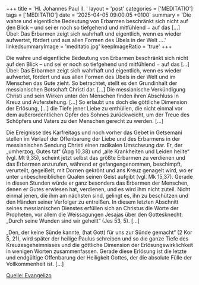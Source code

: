 +++
title = 'Hl. Johannes Paul II.  '
layout = 'post'
categories = ['MEDITATIO']
tags = ['MEDITATIO']
date = '2025-04-05 09:00:05 +0100'
summary = 'Die wahre und eigentliche Bedeutung von Erbarmen beschränkt sich nicht auf den Blick – und sei er noch so tiefgehend und mitfühlend − auf das [...] Übel: Das Erbarmen zeigt sich wahrhaft und eigentlich, wenn es wieder aufwertet, fördert und aus allen Formen des Übels in der Welt ....'
linkedsummaryImage = 'meditatio.jpg'
keepImageRatio = 'true'
+++

Die wahre und eigentliche Bedeutung von Erbarmen beschränkt sich nicht auf den Blick – und sei er noch so tiefgehend und mitfühlend − auf das [...] Übel: Das Erbarmen zeigt sich wahrhaft und eigentlich, wenn es wieder aufwertet, fördert und aus allen Formen des Übels in der Welt und im Menschen das Gute zieht.<!--more--> So betrachtet, stellt es den Grundinhalt der messianischen Botschaft Christi dar. [...] Die messianische Verkündigung Christi und sein Wirken unter den Menschen finden ihren Abschluss in Kreuz und Auferstehung. [...] So erlaubt uns doch die göttliche Dimension der Erlösung, [...] die Tiefe jener Liebe zu enthüllen, die nicht einmal vor dem außerordentlichen Opfer des Sohnes zurückweicht, um der Treue des Schöpfers und Vaters zu den Menschen gerecht zu werden. [...]
 
Die Ereignisse des Karfreitags und noch vorher das Gebet in Getsemani stellen im Verlauf der Offenbarung der Liebe und des Erbarmens in der messianischen Sendung Christi einen radikalen Umschwung dar. Er, der „umherzog, Gutes tat“ (Apg 10,38) und „alle Krankheiten und Leiden heilte“ (vgl. Mt 9,35), scheint jetzt selbst das größte Erbarmen zu verdienen und das Erbarmen anzurufen, während er gefangengenommen, beschimpft, verurteilt, gegeißelt, mit Dornen gekrönt und ans Kreuz genagelt wird, wo er unter unbeschreiblichen Qualen seinen Geist aufgibt (vgl. Mk 15,37). Gerade in diesen Stunden würde er ganz besonders das Erbarmen der Menschen, denen er Gutes erwiesen hat, verdienen, und es wird ihm nicht zuteil. Nicht einmal jenen, die ihm am nächsten sind, gelingt es, ihn zu beschützen und den Händen seiner Verfolger zu entreißen. In diesem letzten Abschnitt seines messianischen Dienstes erfüllen sich an Christus die Worte der Propheten, vor allem die Weissagungen Jesajas über den Gottesknecht: „Durch seine Wunden sind wir geheilt“ (Jes 53, 5). [...]
 
„Den, der keine Sünde kannte, (hat Gott) für uns zur Sünde gemacht“ (2 Kor 5, 21), wird später der heilige Paulus schreiben und so die ganze Tiefe des Kreuzesgeheimnisses und die göttliche Dimension der Erlösungswirklichkeit in wenigen Worten zusammenfassen. Gerade diese Erlösung ist die letzte und endgültige Offenbarung der Heiligkeit Gottes, der die absolute Fülle der Vollkommenheit ist. [...]


[Quelle: Evangelizo](https://evangeliumtagfuertag.org/DE/gospel)
